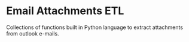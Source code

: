# Email Attachments ETL
Collections of functions built in Python language to extract attachments from outlook e-mails.
